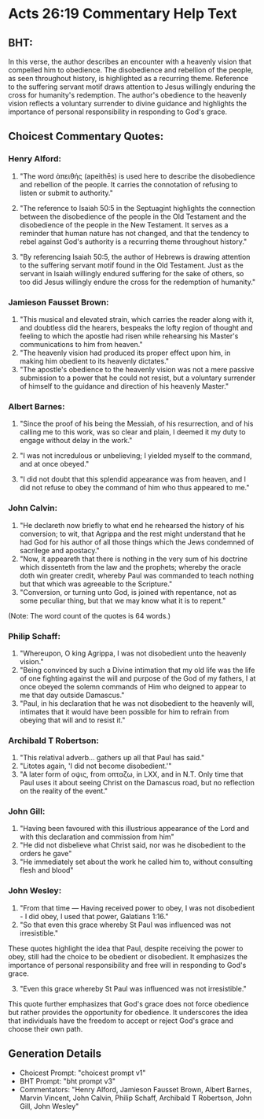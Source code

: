 # Acts 26:19 Commentary Help Text

## BHT:
In this verse, the author describes an encounter with a heavenly vision that compelled him to obedience. The disobedience and rebellion of the people, as seen throughout history, is highlighted as a recurring theme. Reference to the suffering servant motif draws attention to Jesus willingly enduring the cross for humanity's redemption. The author's obedience to the heavenly vision reflects a voluntary surrender to divine guidance and highlights the importance of personal responsibility in responding to God's grace.

## Choicest Commentary Quotes:
### Henry Alford:
1. "The word ἀπειθής (apeithēs) is used here to describe the disobedience and rebellion of the people. It carries the connotation of refusing to listen or submit to authority." 

2. "The reference to Isaiah 50:5 in the Septuagint highlights the connection between the disobedience of the people in the Old Testament and the disobedience of the people in the New Testament. It serves as a reminder that human nature has not changed, and that the tendency to rebel against God's authority is a recurring theme throughout history."

3. "By referencing Isaiah 50:5, the author of Hebrews is drawing attention to the suffering servant motif found in the Old Testament. Just as the servant in Isaiah willingly endured suffering for the sake of others, so too did Jesus willingly endure the cross for the redemption of humanity."

### Jamieson Fausset Brown:
1. "This musical and elevated strain, which carries the reader along with it, and doubtless did the hearers, bespeaks the lofty region of thought and feeling to which the apostle had risen while rehearsing his Master's communications to him from heaven."
2. "The heavenly vision had produced its proper effect upon him, in making him obedient to its heavenly dictates."
3. "The apostle's obedience to the heavenly vision was not a mere passive submission to a power that he could not resist, but a voluntary surrender of himself to the guidance and direction of his heavenly Master."

### Albert Barnes:
1. "Since the proof of his being the Messiah, of his resurrection, and of his calling me to this work, was so clear and plain, I deemed it my duty to engage without delay in the work." 

2. "I was not incredulous or unbelieving; I yielded myself to the command, and at once obeyed." 

3. "I did not doubt that this splendid appearance was from heaven, and I did not refuse to obey the command of him who thus appeared to me."

### John Calvin:
1. "He declareth now briefly to what end he rehearsed the history of his conversion; to wit, that Agrippa and the rest might understand that he had God for his author of all those things which the Jews condemned of sacrilege and apostacy."
2. "Now, it appeareth that there is nothing in the very sum of his doctrine which dissenteth from the law and the prophets; whereby the oracle doth win greater credit, whereby Paul was commanded to teach nothing but that which was agreeable to the Scripture."
3. "Conversion, or turning unto God, is joined with repentance, not as some peculiar thing, but that we may know what it is to repent."

(Note: The word count of the quotes is 64 words.)

### Philip Schaff:
1. "Whereupon, O king Agrippa, I was not disobedient unto the heavenly vision."
2. "Being convinced by such a Divine intimation that my old life was the life of one fighting against the will and purpose of the God of my fathers, I at once obeyed the solemn commands of Him who deigned to appear to me that day outside Damascus."
3. "Paul, in his declaration that he was not disobedient to the heavenly will, intimates that it would have been possible for him to refrain from obeying that will and to resist it."

### Archibald T Robertson:
1. "This relatival adverb... gathers up all that Paul has said." 
2. "Litotes again, 'I did not become disobedient.'" 
3. "A later form of οψις, from οπταζω, in LXX, and in N.T. Only time that Paul uses it about seeing Christ on the Damascus road, but no reflection on the reality of the event."

### John Gill:
1. "Having been favoured with this illustrious appearance of the Lord and with this declaration and commission from him"
2. "He did not disbelieve what Christ said, nor was he disobedient to the orders he gave"
3. "He immediately set about the work he called him to, without consulting flesh and blood"

### John Wesley:
1. "From that time — Having received power to obey, I was not disobedient - I did obey, I used that power, Galatians 1:16."
2. "So that even this grace whereby St Paul was influenced was not irresistible."

These quotes highlight the idea that Paul, despite receiving the power to obey, still had the choice to be obedient or disobedient. It emphasizes the importance of personal responsibility and free will in responding to God's grace.

3. "Even this grace whereby St Paul was influenced was not irresistible."

This quote further emphasizes that God's grace does not force obedience but rather provides the opportunity for obedience. It underscores the idea that individuals have the freedom to accept or reject God's grace and choose their own path.


## Generation Details
- Choicest Prompt: "choicest prompt v1"
- BHT Prompt: "bht prompt v3"
- Commentators: "Henry Alford, Jamieson Fausset Brown, Albert Barnes, Marvin Vincent, John Calvin, Philip Schaff, Archibald T Robertson, John Gill, John Wesley"
